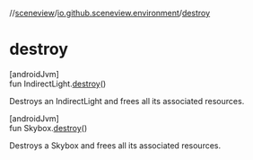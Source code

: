 //[sceneview](../../index.md)/[io.github.sceneview.environment](index.md)/[destroy](destroy.md)

# destroy

[androidJvm]\
fun IndirectLight.[destroy](destroy.md)()

Destroys an IndirectLight and frees all its associated resources.

[androidJvm]\
fun Skybox.[destroy](destroy.md)()

Destroys a Skybox and frees all its associated resources.
